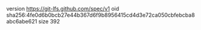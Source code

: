 version https://git-lfs.github.com/spec/v1
oid sha256:4fe0d6b0bcb27e44b367d6f9b8956415cd4d3e72ca050cbfebcba8abc6abe621
size 392
